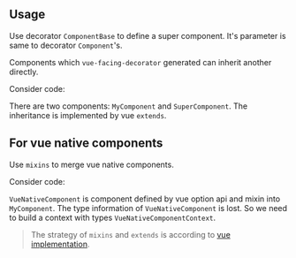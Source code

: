 ## Usage

Use decorator `ComponentBase` to define a super component. It's parameter is same to decorator `Component`'s.

Components which `vue-facing-decorator` generated can inherit another directly.

Consider code:

[](./code-example.ts ':include :type=code typescript')

There are two components: `MyComponent` and `SuperComponent`. The inheritance is implemented by vue `extends`.

## For vue native components

Use `mixins` to merge vue native components.

Consider code:

[](./code-native.ts ':include :type=code typescript')

`VueNativeComponent` is component defined by vue option api and mixin into `MyComponent`. The type information of `VueNativeComponent` is lost. So we need to build a context with types `VueNativeComponentContext`.

> The strategy of `mixins` and `extends` is according to [vue implementation](https://vuejs.org/api/options-composition.html#extends).